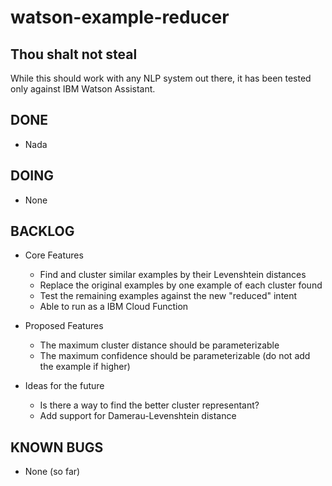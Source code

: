 # watson-example-reducer

## Thou shalt not steal

While this should work with any NLP system out there, it has been tested only against IBM Watson Assistant. 

## DONE
* Nada

## DOING
* None

## BACKLOG
* Core Features
    * Find and cluster similar examples by their Levenshtein distances
    * Replace the original examples by one example of each cluster found
    * Test the remaining examples against the new "reduced" intent
    * Able to run as a IBM Cloud Function

* Proposed Features
    * The maximum cluster distance should be parameterizable
    * The maximum confidence should be parameterizable (do not add the example if higher)

* Ideas for the future
    * Is there a way to find the better cluster representant?
    * Add support for Damerau-Levenshtein distance

## KNOWN BUGS
* None (so far)
